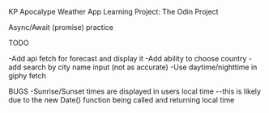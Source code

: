 KP Apocalype Weather App
Learning Project: The Odin Project

Async/Await (promise) practice

TODO

-Add api fetch for forecast and display it
-Add ability to choose country
-add search by city name input (not as accurate)
-Use daytime/nighttime in giphy fetch


BUGS
-Sunrise/Sunset times are displayed in users local time
--this is likely due to the new Date() function being called and returning local time